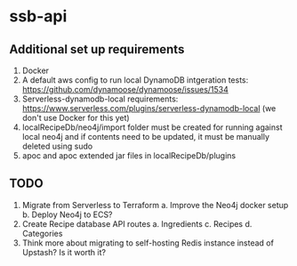 # ssb-api

## Additional set up requirements
1. Docker
2. A default aws config to run local DynamoDB intgeration tests: https://github.com/dynamoose/dynamoose/issues/1534
3. Serverless-dynamodb-local requirements: https://www.serverless.com/plugins/serverless-dynamodb-local (we don't use Docker for this yet)
4. localRecipeDb/neo4j/import folder must be created for running against local neo4j and if contents need to be updated, it must be manually deleted using sudo
5. apoc and apoc extended jar files in localRecipeDb/plugins

## TODO
1. Migrate from Serverless to Terraform
    a. Improve the Neo4j docker setup
    b. Deploy Neo4j to ECS? 
3. Create Recipe database API routes
    a. Ingredients
    c. Recipes
    d. Categories
4. Think more about migrating to self-hosting Redis instance instead of Upstash? Is it worth it?
